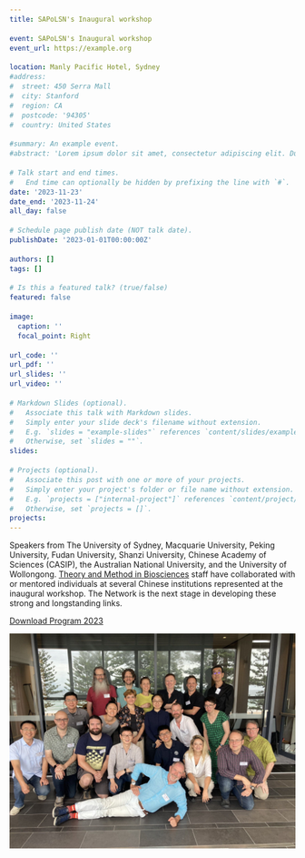 ```yaml
---
title: SAPoLSN's Inaugural workshop

event: SAPoLSN's Inaugural workshop
event_url: https://example.org

location: Manly Pacific Hotel, Sydney
#address:
#  street: 450 Serra Mall
#  city: Stanford
#  region: CA
#  postcode: '94305'
#  country: United States

#summary: An example event.
#abstract: 'Lorem ipsum dolor sit amet, consectetur adipiscing elit. Duis posuere tellusac convallis placerat. Proin tincidunt magna sed ex sollicitudin condimentum. Sed ac faucibus dolor, scelerisque sollicitudin nisi. Cras purus urna, suscipit quis sapien eu, pulvinar tempor diam.'

# Talk start and end times.
#   End time can optionally be hidden by prefixing the line with `#`.
date: '2023-11-23'
date_end: '2023-11-24'
all_day: false

# Schedule page publish date (NOT talk date).
publishDate: '2023-01-01T00:00:00Z'

authors: []
tags: []

# Is this a featured talk? (true/false)
featured: false

image:
  caption: ''
  focal_point: Right

url_code: ''
url_pdf: ''
url_slides: ''
url_video: ''

# Markdown Slides (optional).
#   Associate this talk with Markdown slides.
#   Simply enter your slide deck's filename without extension.
#   E.g. `slides = "example-slides"` references `content/slides/example-slides.md`.
#   Otherwise, set `slides = ""`.
slides:

# Projects (optional).
#   Associate this post with one or more of your projects.
#   Simply enter your project's folder or file name without extension.
#   E.g. `projects = ["internal-project"]` references `content/project/deep-learning/index.md`.
#   Otherwise, set `projects = []`.
projects:
---
```

Speakers from The University of Sydney, Macquarie University, Peking University, Fudan University, Shanzi University, Chinese Academy of Sciences (CASIP), the Australian National University, and the University of Wollongong.
[Theory and Method in Biosciences](https://tmbiosci.org/) staff have collaborated with or mentored individuals at several Chinese institutions represented at the inaugural workshop. The Network is the next stage in developing these strong and longstanding links.

[Download Program 2023](https://tmbiosci.org/wp-content/uploads/SAPoLSN-Program-2023.pdf)

![Group photo](workshop2023Group.jpg)